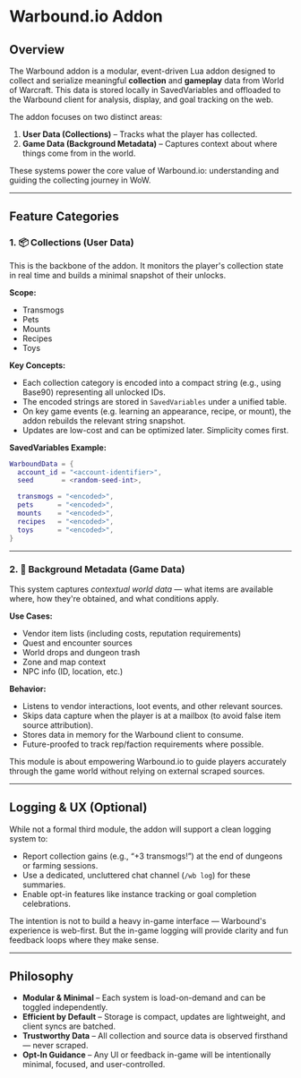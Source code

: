 ﻿
# Warbound.io Addon

## Overview

The Warbound addon is a modular, event-driven Lua addon designed to collect and serialize meaningful **collection** and **gameplay** data from World of Warcraft. This data is stored locally in SavedVariables and offloaded to the Warbound client for analysis, display, and goal tracking on the web.

The addon focuses on two distinct areas:

1. **User Data (Collections)** – Tracks what the player has collected.
2. **Game Data (Background Metadata)** – Captures context about where things come from in the world.

These systems power the core value of Warbound.io: understanding and guiding the collecting journey in WoW.

---

## Feature Categories

### 1. 📦 Collections (User Data)

This is the backbone of the addon. It monitors the player's collection state in real time and builds a minimal snapshot of their unlocks.

**Scope:**
- Transmogs
- Pets
- Mounts
- Recipes
- Toys

**Key Concepts:**
- Each collection category is encoded into a compact string (e.g., using Base90) representing all unlocked IDs.
- The encoded strings are stored in `SavedVariables` under a unified table.
- On key game events (e.g. learning an appearance, recipe, or mount), the addon rebuilds the relevant string snapshot.
- Updates are low-cost and can be optimized later. Simplicity comes first.

**SavedVariables Example:**
```lua
WarboundData = {
  account_id = "<account-identifier>",
  seed       = <random-seed-int>,

  transmogs = "<encoded>",
  pets      = "<encoded>",
  mounts    = "<encoded>",
  recipes   = "<encoded>",
  toys      = "<encoded>",
}
```

---

### 2. 🧠 Background Metadata (Game Data)

This system captures *contextual world data* — what items are available where, how they're obtained, and what conditions apply.

**Use Cases:**
- Vendor item lists (including costs, reputation requirements)
- Quest and encounter sources
- World drops and dungeon trash
- Zone and map context
- NPC info (ID, location, etc.)

**Behavior:**
- Listens to vendor interactions, loot events, and other relevant sources.
- Skips data capture when the player is at a mailbox (to avoid false item source attribution).
- Stores data in memory for the Warbound client to consume.
- Future-proofed to track rep/faction requirements where possible.

This module is about empowering Warbound.io to guide players accurately through the game world without relying on external scraped sources.

---

## Logging & UX (Optional)

While not a formal third module, the addon will support a clean logging system to:

- Report collection gains (e.g., “+3 transmogs!”) at the end of dungeons or farming sessions.
- Use a dedicated, uncluttered chat channel (`/wb log`) for these summaries.
- Enable opt-in features like instance tracking or goal completion celebrations.

The intention is not to build a heavy in-game interface — Warbound's experience is web-first. But the in-game logging will provide clarity and fun feedback loops where they make sense.

---

## Philosophy

- **Modular & Minimal** – Each system is load-on-demand and can be toggled independently.
- **Efficient by Default** – Storage is compact, updates are lightweight, and client syncs are batched.
- **Trustworthy Data** – All collection and source data is observed firsthand — never scraped.
- **Opt-In Guidance** – Any UI or feedback in-game will be intentionally minimal, focused, and user-controlled.
